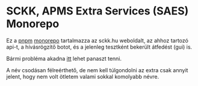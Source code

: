 # SCKK, APMS Extra Services (SAES) Monorepo

Ez a [pnpm](https://pnpm.io) [monorepo](https://monorepo.tools) tartalmazza az sckk.hu weboldalt, az ahhoz tartozó api-t, a hívásrögzítő botot, és a jelenleg tesztként bekerült átfedést (gui) is.

Bármi probléma akadna [itt](https://github.com/SCKK-APMS-Dev/SAES/issues/new) lehet panaszt tenni.

A név csodásan félreérthető, de nem kell túlgondolni az extra csak annyit jelent, hogy nem volt ötletem valami sokkal komolyabb névre.
